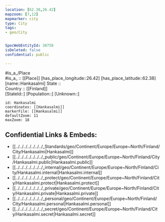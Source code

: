 ```yaml
---
location: [62.38,26.42] 
mapzoom: [7,12] 
mapmarker: city 
type: City
tags:
- geo/City


SpocWebEntityId: 30758
isDeleted: false
confidential: public

---
```

#is_a_/Place  
#is_a_ :: [[Place]] 
[has_place_longitude::26.42] 
[has_place_latitude::62.38] 
[name::Hankasalmi] 
State ::  
Country :: [[Finland]]  
[StateId::] 
[Population::] 
[Unknown::] 


```leaflet
id: Hankasalmi
coordinates: [[Hankasalmi]] 
markerFile: [[Hankasalmi]] 
defaultZoom: 11 
maxZoom: 18
```


## Confidential Links & Embeds: 
- [[../../../../../../../_Standards/geo/Continent/Europe/Europe~North/Finland/City/Hankasalmi|Hankasalmi]] 
- [[../../../../../../../_public/geo/Continent/Europe/Europe~North/Finland/City/Hankasalmi.public|Hankasalmi.public]] 
- [[../../../../../../../_internal/geo/Continent/Europe/Europe~North/Finland/City/Hankasalmi.internal|Hankasalmi.internal]] 
- [[../../../../../../../_protect/geo/Continent/Europe/Europe~North/Finland/City/Hankasalmi.protect|Hankasalmi.protect]] 
- [[../../../../../../../_private/geo/Continent/Europe/Europe~North/Finland/City/Hankasalmi.private|Hankasalmi.private]] 
- [[../../../../../../../_personal/geo/Continent/Europe/Europe~North/Finland/City/Hankasalmi.personal|Hankasalmi.personal]] 
- [[../../../../../../../_secret/geo/Continent/Europe/Europe~North/Finland/City/Hankasalmi.secret|Hankasalmi.secret]] 
